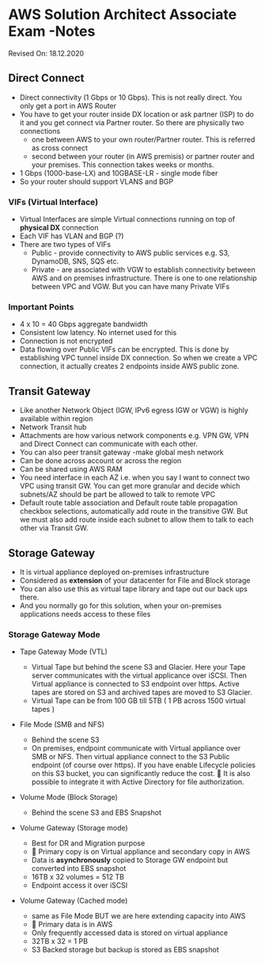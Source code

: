 # AWS Solution Architect Associate Exam -Notes

Revised On: 18.12.2020

## Direct Connect

* Direct connectivity (1 Gbps or 10 Gbps). This is not really direct. You only get a port in AWS Router
* You have to get your router inside DX location or ask partner (ISP) to do it and you get connect via Partner router. So there are physically two connections
  * one between AWS to your own router/Partner router. This is referred as cross connect
  * second between your router (in AWS premisis) or partner router and your premises. This connection takes weeks or months. 
* 1 Gbps (1000-base-LX) and 10GBASE-LR - single mode fiber
* So your router should support VLANS and BGP

### VIFs (Virtual Interface)

* Virtual Interfaces are simple Virtual connections running on top of **physical DX** connection
* Each VIF has VLAN and BGP (?)
* There are two types of VIFs
  * Public - provide connectivity to AWS public services e.g. S3, DynamoDB, SNS, SQS  etc.
  * Private - are associated with VGW to establish connectivity between AWS and on premises infrastructure. There is one to one relationship between VPC and VGW. But you can have many Private VIFs

### Important Points

* 4 x 10 = 40 Gbps aggregate bandwidth
* Consistent low latency. No internet used for this
* Connection is not encrypted
* Data flowing over Public VIFs can be encrypted. This is done by establishing VPC tunnel inside DX connection. So when we create a VPC connection, it actually creates 2 endpoints inside AWS public zone.

## Transit Gateway

* Like another Network Object (IGW, IPv6 egress IGW or VGW) is highly available within region
* Network Transit hub
* Attachments are how various network components e.g. VPN GW, VPN and Direct Connect can communicate with each other.
* You can also peer transit gateway -make global mesh network
* Can be done across account or across the region
* Can be shared using AWS RAM
* You need interface in each AZ i.e. when you say I want to connect two VPC using transit GW. You can get more granular and decide which subnets/AZ should be part be allowed to talk to remote VPC
* Default route table association and Default route table propagation checkbox selections, automatically add route in the transitive GW. But we must also add route inside each subnet to allow them to talk to each other via Transit GW.

## Storage Gateway

* It is virtual appliance deployed on-premises infrastructure
* Considered as **extension** of your datacenter for File and Block storage
* You can also use this as virtual tape library and tape out our back ups there.
* And you normally go for this solution, when your on-premises applications needs access to these files

### Storage Gateway Mode

* Tape Gateway Mode (VTL)
  * Virtual Tape but behind the scene S3 and Glacier. Here your Tape server communicates with the virtual applicance over iSCSI. Then Virtual appliance is connected to S3 endpoint over https. Active tapes are stored on S3 and archived tapes are moved to S3 Glacier.
  * Virtual Tape can be from 100 GB till 5TB ( 1 PB across 1500 virtual tapes )
* File Mode (SMB and NFS)
  * Behind the scene S3
  * On premises, endpoint communicate with Virtual appliance over SMB or NFS. Then virtual appliance connect to the S3 Public endpoint (of course over https). If you have enable Lifecycle policies on this S3 bucket, you can significantly reduce the cost. :magnet: It is also possible to integrate it with Active Directory for file authorization.

* Volume Mode (Block Storage)

  * Behind the scene S3 and EBS Snapshot

* Volume Gateway (Storage mode)

  * Best for DR and Migration purpose
  * :magnet: Primary copy is on Virtual appliance and secondary copy in AWS
  * Data is **asynchronously** copied to Storage GW endpoint but converted into EBS snapshot
  * 16TB x 32 volumes = 512 TB
  * Endpoint access it over iSCSI

* Volume Gateway (Cached mode)

  * same as File Mode BUT we are here extending capacity into AWS
  * :magnet: Primary data is in AWS
  * Only frequently accessed data is stored on virtual appliance
  * 32TB x 32 = 1 PB
  * S3 Backed storage but backup is stored as EBS snapshot
